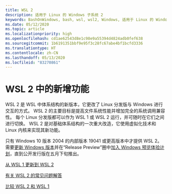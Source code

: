 ```yaml
---
title: WSL 2
description: 适用于 Linux 的 Windows 子系统 2
keywords: BashOnWindows, bash, wsl, wsl2, Windows, 适用于 Linux 的 Windows 子系统, windowssubsystem, ubuntu, debian, suse, Windows 10, 安装
ms.date: 05/12/2020
ms.topic: article
ms.localizationpriority: high
ms.openlocfilehash: cd1ae62543d8e1c98e9a55394d4824adb0fef638
ms.sourcegitcommit: 1b6191351bbf9e95f3c28fc67abe4bf1bcfd3336
ms.translationtype: HT
ms.contentlocale: zh-CN
ms.lasthandoff: 05/13/2020
ms.locfileid: "83270861"
---
```

# <a name="whats-new-in-wsl-2"></a>WSL 2 中的新增功能

WSL 2 是 WSL 中体系结构的新版本，它更改了 Linux 分发版与 Windows 进行交互的方式。 WSL 2 的主要目标是提高文件系统性能并增加完全的系统调用兼容性。 每个 Linux 分发版都可以作为 WSL 1 或 WSL 2 运行，并可随时在它们之间进行切换。 WSL 2 是对基础体系结构的一次重大改造，它使用虚拟化技术和 Linux 内核来实现其新功能。

只有 Windows 10 版本 2004 的内部版本 19041 或更高版本中才提供 WSL 2。 需要[更新 Windows 版本](ms-settings:windowsupdate)并在“Release Preview”圈中[加入 Windows 预览体验计划](https://insider.windows.com/insidersigninboth/)，直到公开发行版在五月下旬推出。

[从 WSL 1 更新到 WSL 2](./install-win10.md#update-to-wsl-2)

[有关 WSL 2 的常见问题解答](./wsl2-faq.md)

[比较 WSL 2 和 WSL 1](./compare-versions.md)
